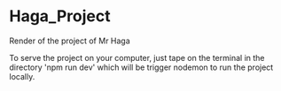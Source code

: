 # Haga_Project
Render of the project of Mr Haga

To serve the project on your computer, just tape on the terminal in the directory 'npm run dev' which will be trigger nodemon to run the project locally.
